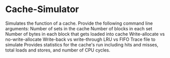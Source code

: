 # Cache-Simulator
Simulates the function of a cache.
Provide the following command line arguments:
  Number of sets in the cache
  Number of blocks in each set
  Number of bytes in each block that gets loaded into cache
  Write-allocate vs no-write-allocate
  Write-back vs write-through
  LRU vs FIFO
  Trace file to simulate
Provides statistics for the cache's run including hits and misses, total loads and stores, and number of CPU cycles.
